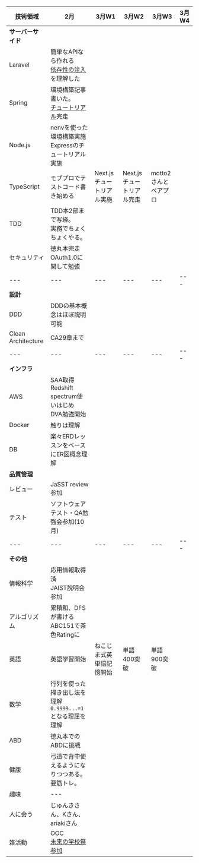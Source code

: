 |技術領域|2月|3月W1|3月W2|3月W3|3月W4
|---|---|---|---|---|---|
|**サーバーサイド**|
|Laravel|簡単なAPIなら作れる<br>[依存性の注入](https://kore1server.com/333/Laravel%E3%80%81%E3%82%B3%E3%83%B3%E3%83%86%E3%83%8A%E3%81%AB%E3%82%88%E3%82%8B%E4%BE%9D%E5%AD%98%E8%A7%A3%E6%B1%BA%E3%81%A8%E3%81%AF)を理解した|
|Spring|環境構築記事書いた。<br>[チュートリアル](https://spring.io/guides/gs/batch-processing/)完走|
|Node.js|nenvを使った環境構築実施<br>Expressのチュートリアル実施|
|TypeScript|モブプロでテストコード書き始める|Next.jsチュートリアル実施|Next.jsチュートリアル完走|motto2さんとペアプロ|
|TDD|TDD本2部まで写経。<br>実務でちょくちょくやる。||
|セキュリティ|徳丸本完走<br>OAuth1.0に関して勉強|
|---|---|---|---|---|---|
|**設計**|
|DDD|DDDの基本概念はほぼ説明可能|
|Clean Architecture|CA29章まで|
|---|---|---|---|---|---|
|**インフラ**|
|AWS|SAA取得<br>Redshift spectrum使いはじめ<br>DVA勉強開始|
|Docker|触りは理解||
|DB|楽々ERDレッスンをベースにER図概念理解|
|**品質管理**|
|レビュー|JaSST review参加||
|テスト|ソフトウェアテスト・QA勉強会参加(10月)||
|---|---|---|---|---|---|
|**その他**|
|情報科学|応用情報取得済<br>JAIST説明会参加|
|アルゴリズム|累積和、DFSが書ける<br>ABC151で茶色Ratingに|
|英語|英語学習開始|ねこじま式英単語記憶開始|単語400突破|単語900突破|
|数学|行列を使った掃き出し法を理解<br>`0.9999...=1`となる理屈を理解|
|ABD|徳丸本でのABDに挑戦|
|健康|弓道で背中使えるようになりつつある。<br>要筋トレ。|
|趣味|---|
|人に会う|じゅんきさん、Kさん、ariakiさん|
|雑活動|OOC<br>[未来の学校祭参加](https://note.com/anchor_cable/n/n8575c1981136)|

